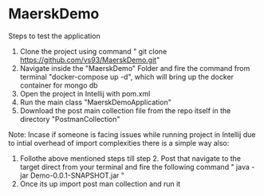 # MaerskDemo
Steps to test the application
1. Clone the project using command " git clone https://github.com/vs93/MaerskDemo.git"
2. Navigate inside the "MaerskDemo" Folder and fire the command from terminal "docker-compose up -d", which will bring up the docker container for mongo db
3. Open the project in Intellij with pom.xml
4. Run the main class "MaerskDemoApplication"
5. Download the post main collection file from the repo itself in the directory "PostmanCollection"


Note: Incase if someone is facing issues while running project in Intellij due to intial overhead of import complexities there is a simple way also:
1. Follothe above mentioned steps till step 2. Post that navigate to the target direct from your terminal and fire the following command
   " java -jar Demo-0.0.1-SNAPSHOT.jar "
2. Once its up import post man collection and run it
